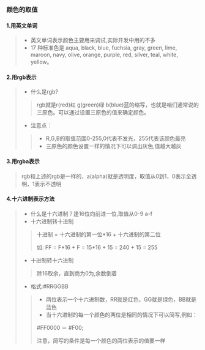 ### 颜色的取值
#### 1.用英文单词
> * 英文单词表示颜色主要用来调试,实际开发中用的不多
> * 17 种标准色是 aqua, black, blue, fuchsia, gray, green, lime, maroon, navy, olive, orange, purple, red, silver, teal, white, yellow。
#### 2.用rgb表示
> * 什么是rgb?
>> rgb就是r(red)红 g(green)绿 b(blue)蓝的缩写，也就是咱们通常说的三原色。可以通过设置三原色的值来确定颜色。
> * 注意点：
>> * R,G,B的取值范围0-255,0代表不发光，255代表该颜色最亮
>> * 三原色的颜色设置一样的情况下可以调出灰色,值越大越灰
#### 3.用rgba表示
> rgb和上述的rgb是一样的，a(alpha)就是透明度，取值从0到1，0表示全透明，1表示不透明

#### 4.十六进制表示方法
> * 什么是十六进制？逢16位向前进一位,取值从0-9 a-f
> * 十六进制转十进制
>> 十进制 = 十六进制的第一位*16 + 十六进制的第二位
>> 
>> 如: FF = F\*16 + F = 15\*16 + 15 = 240 + 15 = 255
> * 十进制转十六进制
>> 除16取余，直到商为0为,余数倒着
> * 格式:#RRGGBB
>> * 两位表示一个十六进制数，RR就是红色，GG就是绿色，BB就是蓝色
>> * 当十六进制的每一个颜色的两位是相同的情况下可以简写,例如：
>> 
>> \#FF0000 ＝ \#F00;
>> 
>> 注意，简写的条件是每一个颜色的两位表示的值要一样